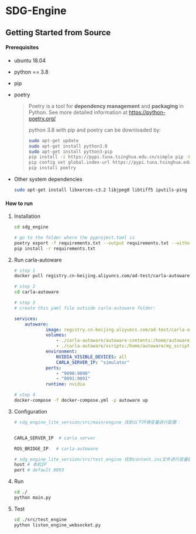 # SDG-Engine



## Getting Started from Source



#### Prerequisites

- ubuntu 18.04

- python == 3.8

- pip

- poetry 

  > Poetry is a tool for **dependency management** and **packaging** in Python. See more detailed information at https://python-poetry.org/
  >
  > python 3.8 with pip and poetry can be downloaded by:
  >
  > ```bash
  > sudo apt-get update
  > sudo apt-get install python3.8
  > sudo apt-get install python3-pip
  > pip install -i https://pypi.tuna.tsinghua.edu.cn/simple pip -U
  > pip config set global.index-url https://pypi.tuna.tsinghua.edu.cn/simple
  > pip install poetry
  > ```

- Other system dependencies

  ```bash
  sudo apt-get install libxerces-c3.2 libjpeg8 libtiff5 iputils-ping
  ```

  

#### How to run



1. Installation

   ```bash
   cd sdg_engine
   
   # go to the folder where the pyproject.toml is
   poetry export -f requirements.txt --output requirements.txt --without-hashes
   pip install -r requirements.txt
   ```

2. Run carla-autoware

   ```bash
   # step 1
   docker pull registry.cn-beijing.aliyuncs.com/ad-test/carla-autoware-extern:2.0.0
   ```

   ```bash
   # step 2
   cd carla-autoware
   ```

   ```bash
   # step 3
   # create this yaml file outside carla-autoware folder: 
   ```

   ```yaml
   services:
       autoware:
               image: registry.cn-beijing.aliyuncs.com/ad-test/carla-autoware-extern:2.0.0
               volumes: 
                   - ./carla-autoware/autoware-contents:/home/autoware/autoware-contents:ro
                   - ./carla-autoware/scripts:/home/autoware/my_scripts:ro
               environment: 
                   NVIDIA_VISIBLE_DEVICES: all
                   CARLA_SERVER_IP: "simulator"
               ports: 
                   - "9090:9090"
                   - "9091:9091"
               runtime: nvidia
   ```

   ```bash
   # step 4
   docker-compose -f docker-compose.yml -p autoware up
   ```

   

2. Configuration

   ```python
   # sdg_engine_lite_version/src/main/engine 找到以下环境变量进行配置：
   
   
   CARLA_SERVER_IP  # carla server
   
   ROS_BRIDGE_IP   # carla-autoware 
   
   # sdg_engine_lite_version/src/test_engine 找到content.ini文件进行变量配置
   host # 本机IP 
   port # default 8093
   ```
   
3. Run

   ```bash
   cd ./
   python main.py
   ```

  

4. Test

   ```bash
   cd ./src/test_engine
   python listen_engine_websocket.py
   ```

   
